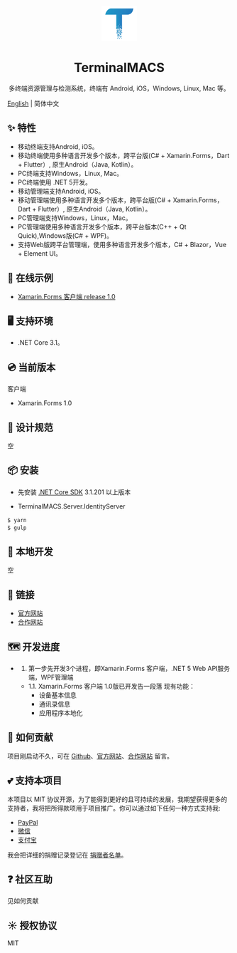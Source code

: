 <p align="center">
  <a href="https://terminalmacs.com">
    <img width="80px" src="./docs/imgs/logo.png">
  </a>
</p>

<h1 align="center">TerminalMACS</h1>

<div align="center">

多终端资源管理与检测系统，终端有 Android, iOS，Windows, Linux, Mac 等。

</div>

[English](./README.md) | 简体中文

## ✨ 特性

- 移动终端支持Android, iOS。
- 移动终端使用多种语言开发多个版本，跨平台版(C# + Xamarin.Forms，Dart + Flutter）, 原生Android（Java, Kotlin）。
- PC终端支持Windows，Linux, Mac。
- PC终端使用 .NET 5开发。
- 移动管理端支持Android, iOS。
- 移动管理端使用多种语言开发多个版本，跨平台版(C# + Xamarin.Forms，Dart + Flutter）, 原生Android（Java, Kotlin）。
- PC管理端支持Windows，Linux，Mac。
- PC管理端使用多种语言开发多个版本，跨平台版本(C++ + Qt Quick),Windows版(C# + WPF)。
- 支持Web版跨平台管理端，使用多种语言开发多个版本，C# + Blazor，Vue + Element UI。

## 🌈 在线示例

- [Xamarin.Forms 客户端 release 1.0](https://terminalmacs.com/terminalmacs-clients-app-android-2)

## 🖥 支持环境

- .NET Core 3.1。

## 💿 当前版本

客户端
- Xamarin.Forms 1.0

## 🎨 设计规范

空

## 📦 安装

- 先安装 [.NET Core SDK](https://dotnet.microsoft.com/download/dotnet-core/3.1) 3.1.201 以上版本

- TerminalMACS.Server.IdentityServer
```bash
$ yarn
$ gulp
```

## 🔨 本地开发

空

## 🔗 链接

- [官方网站](https://terminalmacs.com)
- [合作网站](https://dotnet9.com)

## 🗺 开发进度

- 1. 第一步先开发3个进程，即Xamarin.Forms 客户端，.NET 5 Web API服务端，WPF管理端
  - 1.1. Xamarin.Forms 客户端 1.0版已开发告一段落
  现有功能：
    - 设备基本信息
    - 通讯录信息
    - 应用程序本地化

## 🤝 如何贡献

项目刚启动不久，可在 [Github](https://github.com/dotnet9/TerminalMACS/issues)、[官方网站](https://terminalmacs.com)、[合作网站](https://dotnet9.com) 留言。

## 💕 支持本项目

本项目以 MIT 协议开源，为了能得到更好的且可持续的发展，我期望获得更多的支持者，我将把所得款项用于项目推广。你可以通过如下任何一种方式支持我:

- [PayPal](https://www.paypal.me/terminalmacs?locale.x=zh_XC)
- [微信](https://img.dotnet9.com/dotnet9_wechatpay.png)
- [支付宝](https://img.dotnet9.com/dotnet9_alipay.jpg)

我会把详细的捐赠记录登记在 [捐赠者名单](https://terminalmacs.com/sponsorship-and-support)。

## ❓ 社区互助

见如何贡献

## ☀️ 授权协议

MIT